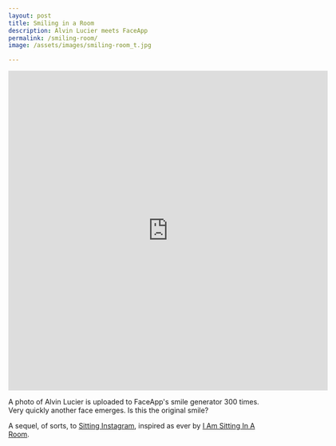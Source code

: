 ```yaml
---
layout: post
title: Smiling in a Room
description: Alvin Lucier meets FaceApp
permalink: /smiling-room/
image: /assets/images/smiling-room_t.jpg

---
```


<iframe src="https://player.vimeo.com/video/221287126" width="640" height="640" frameborder="0" allow="autoplay; fullscreen" allowfullscreen></iframe>

A photo of Alvin Lucier is uploaded to FaceApp's smile generator 300 times. Very quickly another face emerges. Is this the original smile?

A sequel, of sorts, to [Sitting Instagram](http://art.peteashton.com/sitting-in-stagram/), inspired as ever by [I Am Sitting In A Room](http://youtu.be/fAxHlLK3Oyk).


